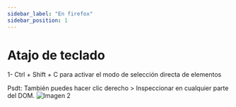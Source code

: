 ```yaml
---
sidebar_label: "En firefox"
sidebar_position: 1
---
```

# Atajo de teclado
 1- Ctrl + Shift + C para activar el modo de selección directa de elementos

 Psdt: También puedes hacer clic derecho > Inspeccionar en cualquier parte del DOM.
![Imagen 2](/img/firefox.png)

